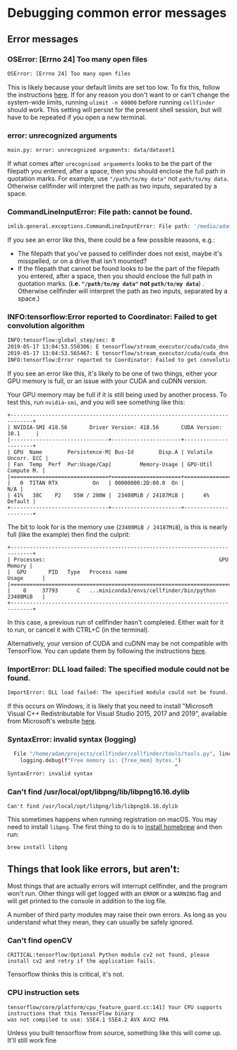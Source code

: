 # Debugging common error messages

## Error messages

### OSError: [Errno 24] Too many open files

```bash
OSError: [Errno 24] Too many open files
```

This is likely because your default limits are set too low.
To fix this, follow the instructions [here](https://easyengine.io/tutorials/linux/increase-open-files-limit/).
If for any reason you don't want to or can't change the system-wide limits, running `ulimit -n 60000` before running `cellfinder` should work.
This setting will persist for the present shell session, but will have to be repeated if you open a new terminal.

### error: unrecognized arguments

```bash
main.py: error: unrecognized arguments: data/dataset1
```

If what comes after `urecognised arguements` looks to be the part of the filepath you entered, after a space, then you should enclose the full path in quotation marks.
For example, use `"/path/to/my data"` not `path/to/my data`.
Otherwise cellfinder will interpret the path as two inputs, separated by a space.

### CommandLineInputError: File path: cannot be found.

```bash
imlib.general.exceptions.CommandLineInputError: File path: '/media/adam/Storage/cellfinder/data/dataset1' cannot be found.
```

If you see an error like this, there could be a few possible reasons, e.g.:

* The filepath that you've passed to cellfinder does not exist, maybe it's misspelled, or on a drive that isn't mounted?
* If the filepath that cannot be found looks to be the part of the filepath you entered, after a space, then you 
should enclose the full path in quotation marks. (**i.e. `"/path/to/my data"` not `path/to/my data`**) . Otherwise 
cellfinder will interpret the path as two inputs, separated by a space.)

### INFO:tensorflow:Error reported to Coordinator: Failed to get convolution algorithm

```bash
INFO:tensorflow:global_step/sec: 0
2019-05-17 13:04:53.550306: E tensorflow/stream_executor/cuda/cuda_dnn.cc:334] Could not create cudnn handle: CUDNN_STATUS_INTERNAL_ERROR
2019-05-17 13:04:53.565467: E tensorflow/stream_executor/cuda/cuda_dnn.cc:334] Could not create cudnn handle: CUDNN_STATUS_INTERNAL_ERROR
INFO:tensorflow:Error reported to Coordinator: Failed to get convolution algorithm. This is probably because cuDNN failed to initialize, so try looking to see if a warning log message was printed above.
```

If you see an error like this, it's likely to be one of two things, either your GPU memory is full, or an issue with 
your CUDA and cuDNN version.

Your GPU memory may be full if it is still being used by another process. To test this, run `nvidia-smi`, and you will 
see something like this:

```text
+-----------------------------------------------------------------------------+
| NVIDIA-SMI 418.56       Driver Version: 418.56       CUDA Version: 10.1     |
|-------------------------------+----------------------+----------------------+
| GPU  Name        Persistence-M| Bus-Id        Disp.A | Volatile Uncorr. ECC |
| Fan  Temp  Perf  Pwr:Usage/Cap|         Memory-Usage | GPU-Util  Compute M. |
|===============================+======================+======================|
|   0  TITAN RTX           On   | 00000000:2D:00.0  On |                  N/A |
| 41%   38C    P2    55W / 280W |  23408MiB / 24187MiB |      4%      Default |
+-------------------------------+----------------------+----------------------+
```

The bit to look for is the memory use (`23408MiB / 24187MiB`), is this is nearly full (like the example) then 
find the culprit:

```text
+-----------------------------------------------------------------------------+
| Processes:                                                       GPU Memory |
|  GPU       PID   Type   Process name                             Usage      |
|=============================================================================|
|    0     37793      C   ...miniconda3/envs/cellfinder/bin/python 23408MiB   |
+-----------------------------------------------------------------------------+
```

In this case, a previous run of cellfinder hasn't completed. Either wait for it to run, or cancel it with CTRL+C 
(in the terminal).

Alternatively, your version of CUDA and cuDNN may be not compatible with TensorFlow. You can update them by 
following the instructions [here](/documentation/setting-up/gpu).

### ImportError: DLL load failed: The specified module could not be found.

```bash
ImportError: DLL load failed: The specified module could not be found.
```

If this occurs on Windows, it is likely that you need to install "Microsoft Visual C++ Redistributable for Visual 
Studio 2015, 2017 and 2019", available from Microsoft's website 
[here](https://learn.microsoft.com/en-GB/cpp/windows/latest-supported-vc-redist?view=msvc-170).

### SyntaxError: invalid syntax \(logging\)

```bash
  File "/home/adam/projects/cellfinder/cellfinder/tools/tools.py", line 444
    logging.debug(f"Free memory is: {free_mem} bytes.")
                                                     ^
SyntaxError: invalid syntax
```

### Can't find /usr/local/opt/libpng/lib/libpng16.16.dylib

```
Can't find /usr/local/opt/libpng/lib/libpng16.16.dylib
```

This sometimes happens when running registration on macOS. You may need to install `libpng`. The first thing to 
do is to [install homebrew](https://brew.sh/) and then run:

```
brew install libpng
```

## Things that look like errors, but aren't:

Most things that are actually errors will interrupt cellfinder, and the program won't run. Other things will get 
logged with an `ERROR` or a `WARNING` flag and will get printed to the console in addition to the log file.

A number of third party modules may raise their own errors. As long as you understand what they mean, they can 
usually be safely ignored.

### Can't find openCV

```
CRITICAL:tensorflow:Optional Python module cv2 not found, please install cv2 and retry if the application fails.
```

Tensorflow thinks this is critical, it's not.

### CPU instruction sets

```
tensorflow/core/platform/cpu_feature_guard.cc:141] Your CPU supports instructions that this TensorFlow binary 
was not compiled to use: SSE4.1 SSE4.2 AVX AVX2 FMA
```

Unless you built tensorflow from source, something like this will come up. It'll still work fine

